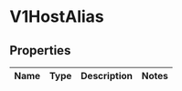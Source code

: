 
# V1HostAlias

## Properties
Name | Type | Description | Notes
------------ | ------------- | ------------- | -------------




